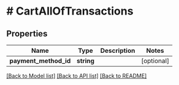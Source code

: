 # # CartAllOfTransactions

## Properties

Name | Type | Description | Notes
------------ | ------------- | ------------- | -------------
**payment_method_id** | **string** |  | [optional]

[[Back to Model list]](../../README.md#models) [[Back to API list]](../../README.md#endpoints) [[Back to README]](../../README.md)
